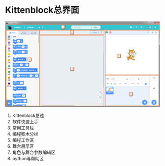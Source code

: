 # Kittenblock总界面 #
![](./images/J.bmp)

1. Kittenblock总述      
1. 软件快速上手
1.  常用工具栏
1.  编程积木分栏
1.  编程工作区
1.  舞台展示区
1.  角色与舞台参数编辑区
6.  python与帮助区   
   
